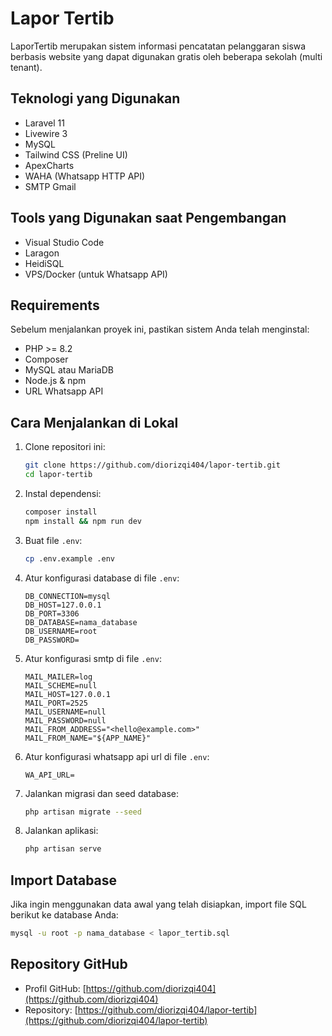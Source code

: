 # Lapor Tertib

LaporTertib merupakan sistem informasi pencatatan pelanggaran siswa berbasis website yang dapat digunakan gratis oleh beberapa sekolah (multi tenant).

## Teknologi yang Digunakan

- Laravel 11
- Livewire 3
- MySQL
- Tailwind CSS (Preline UI)
- ApexCharts
- WAHA (Whatsapp HTTP API)
- SMTP Gmail

## Tools yang Digunakan saat Pengembangan

- Visual Studio Code
- Laragon
- HeidiSQL
- VPS/Docker (untuk Whatsapp API)

## Requirements

Sebelum menjalankan proyek ini, pastikan sistem Anda telah menginstal:

- PHP >= 8.2
- Composer
- MySQL atau MariaDB
- Node.js & npm
- URL Whatsapp API

## Cara Menjalankan di Lokal

1. Clone repositori ini:

   ```sh
   git clone https://github.com/diorizqi404/lapor-tertib.git
   cd lapor-tertib
   ```

2. Instal dependensi:

   ```sh
   composer install
   npm install && npm run dev
   ```

3. Buat file `.env`:

   ```sh
   cp .env.example .env
   ```

4. Atur konfigurasi database di file `.env`:

   ```env
   DB_CONNECTION=mysql
   DB_HOST=127.0.0.1
   DB_PORT=3306
   DB_DATABASE=nama_database
   DB_USERNAME=root
   DB_PASSWORD=
   ```

5. Atur konfigurasi smtp di file `.env`:

   ```env
   MAIL_MAILER=log
   MAIL_SCHEME=null
   MAIL_HOST=127.0.0.1
   MAIL_PORT=2525
   MAIL_USERNAME=null
   MAIL_PASSWORD=null
   MAIL_FROM_ADDRESS="<hello@example.com>"
   MAIL_FROM_NAME="${APP_NAME}"
   ```

6. Atur konfigurasi whatsapp api url di file `.env`:

   ```
   WA_API_URL=
   ```

7. Jalankan migrasi dan seed database:

   ```sh
   php artisan migrate --seed
   ```

8. Jalankan aplikasi:

   ```sh
   php artisan serve
   ```

## Import Database

Jika ingin menggunakan data awal yang telah disiapkan, import file SQL berikut ke database Anda:

```sh
mysql -u root -p nama_database < lapor_tertib.sql
```

## Repository GitHub

- Profil GitHub: [https://github.com/diorizqi404](https://github.com/diorizqi404)
- Repository: [https://github.com/diorizqi404/lapor-tertib](https://github.com/diorizqi404/lapor-tertib)
